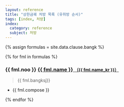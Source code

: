 ```yaml
---
layout: reference
title: "상한금궤 처방 목록 (유취방 순서)"
tags: [index, 처방]
index:
  category: reference
  subject: 처방
---
```


{% assign formulas = site.data.clause.bangk %}

{% for fml in formulas %}

### {{ fml.noo }} [{{ fml.name }} <small>（{{ fml.name_kr }}）</small>]({{site.formulaurl}}/{{fml.name_kr}})

> {{ fml.bangksj}}

* {{ fml.compose }}

{% endfor %}
